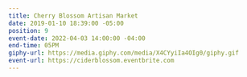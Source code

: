 ```yaml
---
title: Cherry Blossom Artisan Market
date: 2019-01-10 18:39:00 -05:00
position: 9
event-date: 2022-04-03 14:00:00 -04:00
end-time: 05PM
giphy-url: https://media.giphy.com/media/X4CYyiIa4OIg0/giphy.gif
event-url: https://ciderblossom.eventbrite.com
---
```


